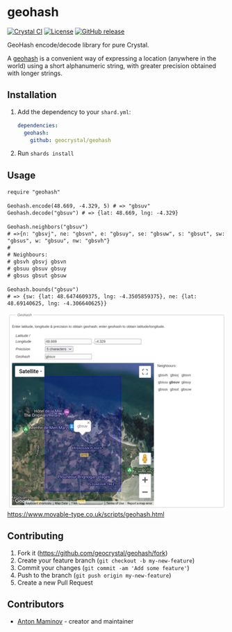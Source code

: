 # geohash

[![Crystal CI](https://github.com/geocrystal/geohash/actions/workflows/crystal.yml/badge.svg)](https://github.com/geocrystal/geohash/actions/workflows/crystal.yml)
[![License](https://img.shields.io/github/license/geocrystal/geohash.svg)](https://github.com/geocrystal/geohash/blob/master/LICENSE)
[![GitHub release](https://img.shields.io/github/release/geocrystal/geohash.svg)](https://github.com/geocrystal/geohash/releases)

GeoHash encode/decode library for pure Crystal.

A [geohash](https://en.wikipedia.org/wiki/Geohash) is a convenient way of expressing a location (anywhere in the world)
using a short alphanumeric string, with greater precision obtained with longer strings.

## Installation

1. Add the dependency to your `shard.yml`:

   ```yaml
   dependencies:
     geohash:
       github: geocrystal/geohash
   ```

2. Run `shards install`

## Usage

```crystal
require "geohash"

Geohash.encode(48.669, -4.329, 5) # => "gbsuv"
Geohash.decode("gbsuv") # => {lat: 48.669, lng: -4.329}

Geohash.neighbors("gbsuv")
# =>{n: "gbsvj", ne: "gbsvn", e: "gbsuy", se: "gbsuw", s: "gbsut", sw: "gbsus", w: "gbsuu", nw: "gbsvh"}
#
# Neighbours:
# gbsvh	gbsvj gbsvn
# gbsuu	gbsuv gbsuy
# gbsus	gbsut gbsuw

Geohash.bounds("gbsuv")
# => {sw: {lat: 48.6474609375, lng: -4.3505859375}, ne: {lat: 48.69140625, lng: -4.306640625}}
```

![alt text](/assets/screenshot.png)
<https://www.movable-type.co.uk/scripts/geohash.html>

## Contributing

1. Fork it (<https://github.com/geocrystal/geohash/fork>)
2. Create your feature branch (`git checkout -b my-new-feature`)
3. Commit your changes (`git commit -am 'Add some feature'`)
4. Push to the branch (`git push origin my-new-feature`)
5. Create a new Pull Request

## Contributors

- [Anton Maminov](https://github.com/mamantoha) - creator and maintainer

